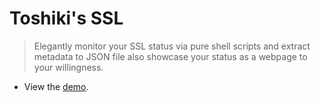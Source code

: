 # Toshiki's SSL

> Elegantly monitor your SSL status via pure shell scripts and extract metadata to JSON file also showcase your status as a webpage to your willingness.

- View the [demo](https://ssl.toshiki.dev).